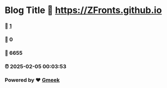 # Blog Title :link: https://ZFronts.github.io 
### :page_facing_up: [1](https://ZFronts.github.io/tag.html) 
### :speech_balloon: 0 
### :hibiscus: 6655 
### :alarm_clock: 2025-02-05 00:03:53 
### Powered by :heart: [Gmeek](https://github.com/Meekdai/Gmeek)
